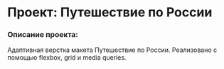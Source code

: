 # Проект: Путешествие по России

### Описание проекта:
Адаптивная верстка макета Путешествие по России. Реализовано с помощью flexbox, grid и media queries.